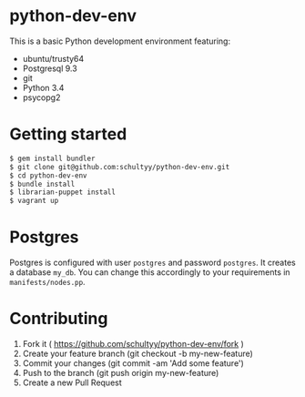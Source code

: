 # python-dev-env

This is a basic Python development environment featuring:

- ubuntu/trusty64
- Postgresql 9.3
- git
- Python 3.4
- psycopg2

# Getting started

```bash
$ gem install bundler
$ git clone git@github.com:schultyy/python-dev-env.git
$ cd python-dev-env
$ bundle install
$ librarian-puppet install
$ vagrant up
```

# Postgres

Postgres is configured with user `postgres` and password `postgres`.
It creates a database `my_db`. You can change this accordingly to your requirements in `manifests/nodes.pp`.

# Contributing

1. Fork it ( https://github.com/schultyy/python-dev-env/fork )
2. Create your feature branch (git checkout -b my-new-feature)
3. Commit your changes (git commit -am 'Add some feature')
4. Push to the branch (git push origin my-new-feature)
5. Create a new Pull Request

